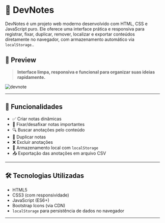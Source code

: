 # 📝 DevNotes

DevNotes é um projeto web moderno desenvolvido com HTML, CSS e JavaScript puro. Ele oferece uma interface prática e responsiva para registrar, fixar, duplicar, remover, localizar e exportar conteúdos diretamente no navegador, com armazenamento automático via `localStorage`..

## 📸 Preview

> **Interface limpa, responsiva e funcional para organizar suas ideias rapidamente.**

![devnote](https://github.com/user-attachments/assets/6973f43d-867c-4fcc-a0a3-19c9da119320)

---

## 🚀 Funcionalidades

- ✅ Criar notas dinâmicas
- 📌 Fixar/desafixar notas importantes
- 🔍 Buscar anotações pelo conteúdo
- 📑 Duplicar notas
- ❌ Excluir anotações
- 💾 Armazenamento local com `localStorage`
- 📤 Exportação das anotações em arquivo CSV

---

## 🛠️ Tecnologias Utilizadas

- HTML5
- CSS3 (com responsividade)
- JavaScript (ES6+)
- Bootstrap Icons (via CDN)
- `localStorage` para persistência de dados no navegador
  
---


